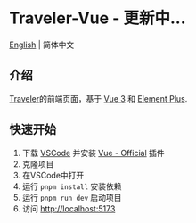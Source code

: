 # Traveler-Vue - 更新中...

[English](./README.md) | 简体中文

## 介绍

[Traveler](https://github.com/SoldierRMB/Traveler)的前端页面，基于 [Vue 3](https://vuejs.org) 和 [Element Plus](https://element-plus.org/zh-CN/).

## 快速开始

1. 下载 [VSCode](https://code.visualstudio.com/) 并安装 [Vue - Official](https://marketplace.visualstudio.com/items?itemName=Vue.volar) 插件
2. 克隆项目
3. 在VSCode中打开
4. 运行 `pnpm install` 安装依赖
5. 运行 `pnpm run dev` 启动项目
6. 访问 [http://localhost:5173](http://localhost:5173)
